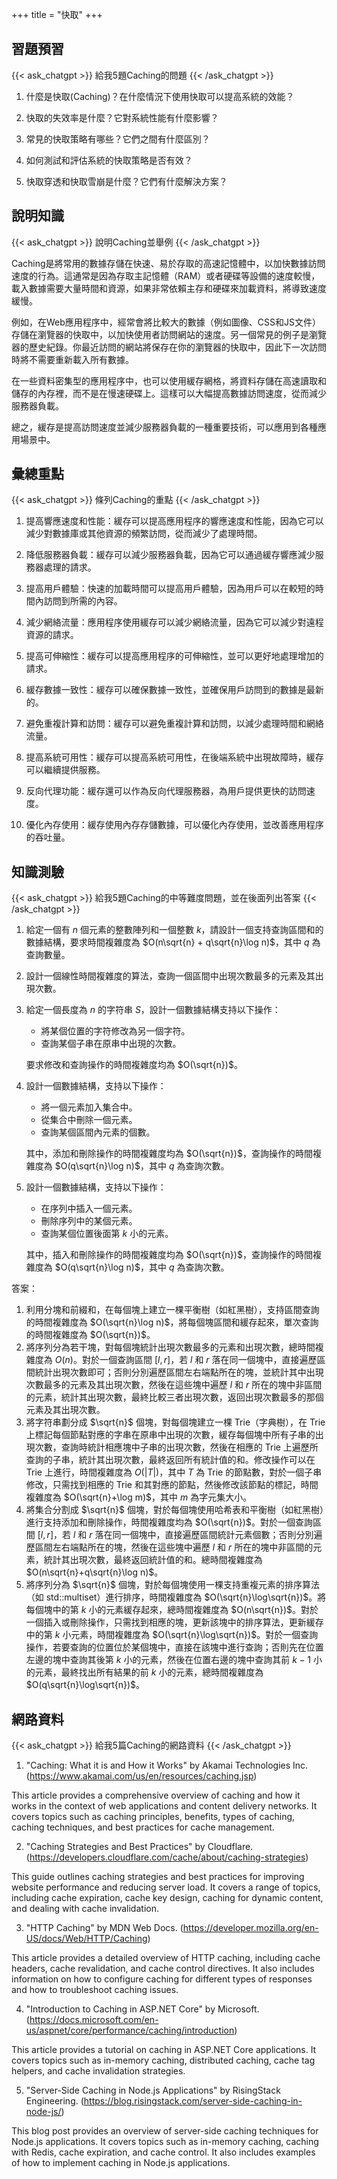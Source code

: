 +++
title = "快取"
+++
## 習題預習
{{< ask_chatgpt >}}
給我5題Caching的問題
{{< /ask_chatgpt >}}



1. 什麼是快取(Caching)？在什麼情況下使用快取可以提高系統的效能？

2. 快取的失效率是什麼？它對系統性能有什麼影響？

3. 常見的快取策略有哪些？它們之間有什麼區別？

4. 如何測試和評估系統的快取策略是否有效？

5. 快取穿透和快取雪崩是什麼？它們有什麼解決方案？   

## 說明知識
{{< ask_chatgpt >}}
說明Caching並舉例
{{< /ask_chatgpt >}}



Caching是將常用的數據存儲在快速、易於存取的高速記憶體中，以加快數據訪問速度的行為。這通常是因為存取主記憶體（RAM）或者硬碟等設備的速度較慢，載入數據需要大量時間和資源，如果非常依賴主存和硬碟來加載資料，將導致速度緩慢。

例如，在Web應用程序中，經常會將比較大的數據（例如圖像、CSS和JS文件）存儲在瀏覽器的快取中，以加快使用者訪問網站的速度。另一個常見的例子是瀏覽器的歷史紀錄。你最近訪問的網站將保存在你的瀏覽器的快取中，因此下一次訪問時將不需要重新載入所有數據。

在一些資料密集型的應用程序中，也可以使用緩存網格，將資料存儲在高速讀取和儲存的內存裡，而不是在慢速硬碟上。這樣可以大幅提高數據訪問速度，從而減少服務器負載。

總之，緩存是提高訪問速度並減少服務器負載的一種重要技術，可以應用到各種應用場景中。   

## 彙總重點
{{< ask_chatgpt >}}
條列Caching的重點
{{< /ask_chatgpt >}}



1. 提高響應速度和性能：緩存可以提高應用程序的響應速度和性能，因為它可以減少對數據庫或其他資源的頻繁訪問，從而減少了處理時間。

2. 降低服務器負載：緩存可以減少服務器負載，因為它可以通過緩存響應減少服務器處理的請求。

3. 提高用戶體驗：快速的加載時間可以提高用戶體驗，因為用戶可以在較短的時間內訪問到所需的內容。

4. 減少網絡流量：應用程序使用緩存可以減少網絡流量，因為它可以減少對遠程資源的請求。

5. 提高可伸縮性：緩存可以提高應用程序的可伸縮性，並可以更好地處理增加的請求。

6. 緩存數據一致性：緩存可以確保數據一致性，並確保用戶訪問到的數據是最新的。

7. 避免重複計算和訪問：緩存可以避免重複計算和訪問，以減少處理時間和網絡流量。

8. 提高系統可用性：緩存可以提高系統可用性，在後端系統中出現故障時，緩存可以繼續提供服務。

9. 反向代理功能：緩存還可以作為反向代理服務器，為用戶提供更快的訪問速度。

10. 優化內存使用：緩存使用內存存儲數據，可以優化內存使用，並改善應用程序的吞吐量。   

## 知識測驗
{{< ask_chatgpt >}}
給我5題Caching的中等難度問題，並在後面列出答案
{{< /ask_chatgpt >}}



1. 給定一個有 $n$ 個元素的整數陣列和一個整數 $k$，請設計一個支持查詢區間和的數據結構，要求時間複雜度為 $O(n\sqrt{n} + q\sqrt{n}\log n)$，其中 $q$ 為查詢數量。

2. 設計一個線性時間複雜度的算法，查詢一個區間中出現次數最多的元素及其出現次數。

3. 給定一個長度為 $n$ 的字符串 $S$，設計一個數據結構支持以下操作：

   - 將某個位置的字符修改為另一個字符。
   - 查詢某個子串在原串中出現的次數。

   要求修改和查詢操作的時間複雜度均為 $O(\sqrt{n})$。

4. 設計一個數據結構，支持以下操作：

   - 將一個元素加入集合中。
   - 從集合中刪除一個元素。
   - 查詢某個區間內元素的個數。

   其中，添加和刪除操作的時間複雜度均為 $O(\sqrt{n})$，查詢操作的時間複雜度為 $O(q\sqrt{n}\log n)$，其中 $q$ 為查詢次數。

5. 設計一個數據結構，支持以下操作：

   - 在序列中插入一個元素。
   - 刪除序列中的某個元素。
   - 查詢某個位置後面第 $k$ 小的元素。

   其中，插入和刪除操作的時間複雜度均為 $O(\sqrt{n})$，查詢操作的時間複雜度為 $O(q\sqrt{n}\log n)$，其中 $q$ 為查詢次數。

答案：

1. 利用分塊和前綴和，在每個塊上建立一棵平衡樹（如紅黑樹），支持區間查詢的時間複雜度為 $O(\sqrt{n}\log n)$，將每個塊區間和緩存起來，單次查詢的時間複雜度為 $O(\sqrt{n})$。
2. 將序列分為若干塊，對每個塊統計出現次數最多的元素和出現次數，總時間複雜度為 $O(n)$。對於一個查詢區間 $[l,r]$，若 $l$ 和 $r$ 落在同一個塊中，直接遍歷區間統計出現次數即可；否則分別遍歷區間左右端點所在的塊，並統計其中出現次數最多的元素及其出現次數，然後在這些塊中遍歷 $l$ 和 $r$ 所在的塊中非區間的元素，統計其出現次數，最終比較三者出現次數，返回出現次數最多的那個元素及其出現次數。
3. 將字符串劃分成 $\sqrt{n}$ 個塊，對每個塊建立一棵 Trie（字典樹），在 Trie 上標記每個節點對應的字串在原串中出現的次數，緩存每個塊中所有子串的出現次數，查詢時統計相應塊中子串的出現次數，然後在相應的 Trie 上遍歷所查詢的子串，統計其出現次數，最終返回所有統計值的和。修改操作可以在 Trie 上進行，時間複雜度為 $O(|T|)$，其中 $T$ 為 Trie 的節點數，對於一個子串修改，只需找到相應的 Trie 和其對應的節點，然後修改該節點的標記，時間複雜度為 $O(\sqrt{n}+\log m)$，其中 $m$ 為字元集大小。
4. 將集合分割成 $\sqrt{n}$ 個塊，對於每個塊使用哈希表和平衡樹（如紅黑樹）進行支持添加和刪除操作，時間複雜度均為 $O(\sqrt{n})$。對於一個查詢區間 $[l,r]$，若 $l$ 和 $r$ 落在同一個塊中，直接遍歷區間統計元素個數；否則分別遍歷區間左右端點所在的塊，然後在這些塊中遍歷 $l$ 和 $r$ 所在的塊中非區間的元素，統計其出現次數，最終返回統計值的和。總時間複雜度為 $O(n\sqrt{n}+q\sqrt{n}\log n)$。
5. 將序列分為 $\sqrt{n}$ 個塊，對於每個塊使用一棵支持重複元素的排序算法（如 std::multiset）進行排序，時間複雜度為 $O(\sqrt{n}\log\sqrt{n})$。將每個塊中的第 $k$ 小的元素緩存起來，總時間複雜度為 $O(n\sqrt{n})$。對於一個插入或刪除操作，只需找到相應的塊，更新該塊中的排序算法，更新緩存中的第 $k$ 小元素，時間複雜度為 $O(\sqrt{n}\log\sqrt{n})$。對於一個查詢操作，若要查詢的位置位於某個塊中，直接在該塊中進行查詢；否則先在位置左邊的塊中查詢其後第 $k$ 小的元素，然後在位置右邊的塊中查詢其前 $k-1$ 小的元素，最終找出所有結果的前 $k$ 小的元素，總時間複雜度為 $O(q\sqrt{n}\log\sqrt{n})$。   

## 網路資料
{{< ask_chatgpt >}}
給我5篇Caching的網路資料
{{< /ask_chatgpt >}}



1. "Caching: What it is and How it Works" by Akamai Technologies Inc. (https://www.akamai.com/us/en/resources/caching.jsp)

This article provides a comprehensive overview of caching and how it works in the context of web applications and content delivery networks. It covers topics such as caching principles, benefits, types of caching, caching techniques, and best practices for cache management.

2. "Caching Strategies and Best Practices" by Cloudflare. (https://developers.cloudflare.com/cache/about/caching-strategies)

This guide outlines caching strategies and best practices for improving website performance and reducing server load. It covers a range of topics, including cache expiration, cache key design, caching for dynamic content, and dealing with cache invalidation.

3. "HTTP Caching" by MDN Web Docs. (https://developer.mozilla.org/en-US/docs/Web/HTTP/Caching)

This article provides a detailed overview of HTTP caching, including cache headers, cache revalidation, and cache control directives. It also includes information on how to configure caching for different types of responses and how to troubleshoot caching issues.

4. "Introduction to Caching in ASP.NET Core" by Microsoft. (https://docs.microsoft.com/en-us/aspnet/core/performance/caching/introduction)

This article provides a tutorial on caching in ASP.NET Core applications. It covers topics such as in-memory caching, distributed caching, cache tag helpers, and cache invalidation strategies.

5. "Server-Side Caching in Node.js Applications" by RisingStack Engineering. (https://blog.risingstack.com/server-side-caching-in-node-js/)

This blog post provides an overview of server-side caching techniques for Node.js applications. It covers topics such as in-memory caching, caching with Redis, cache expiration, and cache control. It also includes examples of how to implement caching in Node.js applications.   

